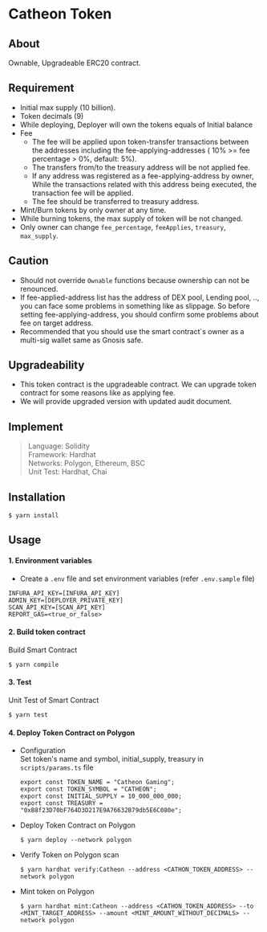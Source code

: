 # Catheon Token

## About

Ownable, Upgradeable ERC20 contract.

## Requirement

- Initial max supply (10 billion).
- Token decimals (9)
- While deploying, Deployer will own the tokens equals of Initial balance
- Fee
  - The fee will be applied upon token-transfer transactions between the addresses including the fee-applying-addresses ( 10% >= fee percentage > 0%, default: 5%).
  - The transfers from/to the treasury address will be not applied fee.
  - If any address was registered as a fee-applying-address by owner, While the transactions related with this address being executed, the transaction fee will be applied.
  - The fee should be transferred to treasury address.
- Mint/Burn tokens by only owner at any time.
- While burning tokens, the max supply of token will be not changed.
- Only owner can change `fee_percentage`, `feeApplies`, `treasury`, `max_supply`.

## Caution

- Should not override `Ownable` functions because ownership can not be renounced.
- If fee-applied-address list has the address of DEX pool, Lending pool, .., you can face some problems in something like as slippage. So before setting fee-applying-address, you should confirm some problems about fee on target address.
- Recommended that you should use the smart contract`s owner as a multi-sig wallet same as Gnosis safe.

## Upgradeability

- This token contract is the upgradeable contract. We can upgrade token contract for some reasons like as applying fee.
- We will provide upgraded version with updated audit document.

## Implement

> Language: Solidity  
> Framework: Hardhat  
> Networks: Polygon, Ethereum, BSC  
> Unit Test: Hardhat, Chai

## Installation

```shell
$ yarn install
```

## Usage

#### 1. Environment variables

- Create a `.env` file and set environment variables (refer `.env.sample` file)

```
INFURA_API_KEY=[INFURA_API_KEY]
ADMIN_KEY=[DEPLOYER_PRIVATE_KEY]
SCAN_API_KEY=[SCAN_API_KEY]
REPORT_GAS=<true_or_false>
```

#### 2. Build token contract

Build Smart Contract

```shell
$ yarn compile
```

#### 3. Test

Unit Test of Smart Contract

```shell
$ yarn test
```

#### 4. Deploy Token Contract on Polygon

- Configuration  
  Set token's name and symbol, initial_supply, treasury in `scripts/params.ts` file

  ```shell
  export const TOKEN_NAME = "Catheon Gaming";
  export const TOKEN_SYMBOL = "CATHEON";
  export const INITIAL_SUPPLY = 10_000_000_000;
  export const TREASURY = "0xB8f23D70bF764D3D217E9A76632B79db5E6C080e";
  ```

- Deploy Token Contract on Polygon

  ```shell
  $ yarn deploy --network polygon
  ```

- Verify Token on Polygon scan

  ```shell
  $ yarn hardhat verify:Catheon --address <CATHON_TOKEN_ADDRESS> --network polygon
  ```

- Mint token on Polygon

  ```shell
  $ yarn hardhat mint:Catheon --address <CATHON_TOKEN_ADDRESS> --to <MINT_TARGET_ADDRESS> --amount <MINT_AMOUNT_WITHOUT_DECIMALS> --network polygon
  ```

